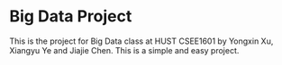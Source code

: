 # Big Data Project
This is the project for Big Data class at HUST CSEE1601 by Yongxin Xu, Xiangyu Ye and Jiajie Chen.
This is a simple and easy project.
